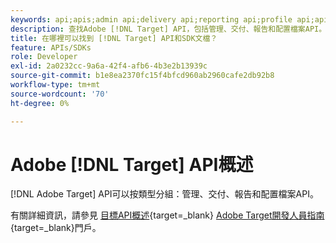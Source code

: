 ```yaml
---
keywords: api;apis;admin api;delivery api;reporting api;profile api;apis;admin api;delivery api;reporting api;profile api
description: 查找Adobe [!DNL Target] API，包括管理、交付、報告和配置檔案API。
title: 在哪裡可以找到 [!DNL Target] API和SDK文檔？
feature: APIs/SDKs
role: Developer
exl-id: 2a0232cc-9a6a-42f4-afb6-4b3e2b13939c
source-git-commit: b1e8ea2370fc15f4bfcd960ab2960cafe2db92b8
workflow-type: tm+mt
source-wordcount: '70'
ht-degree: 0%

---
```


# Adobe [!DNL Target] API概述

[!DNL Adobe Target] API可以按類型分組：管理、交付、報告和配置檔案API。

有關詳細資訊，請參見 [目標API概述](https://developer.adobe.com/target/before-administer/){target=_blank} [Adobe Target開發人員指南](https://developer.adobe.com/target/){target=_blank}門戶。

